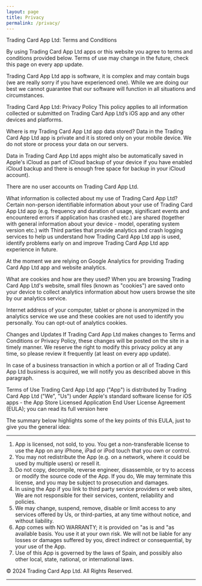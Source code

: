 ```yaml
---
layout: page
title: Privacy
permalink: /privacy/
---
```


Trading Card App Ltd: Terms and Conditions

By using Trading Card App Ltd apps or this website you agree to terms and conditions provided below. Terms of use may change in the future, check this page on every app update.

Trading Card App Ltd app is software, it is complex and may contain bugs (we are really sorry if you have experienced one). While we are doing our best we cannot guarantee that our software will function in all situations and circumstances.


Trading Card App Ltd: Privacy Policy
This policy applies to all information collected or submitted on Trading Card App Ltd’s iOS app and any other devices and platforms.

Where is my Trading Card App Ltd app data stored?
Data in the Trading Card App Ltd app is private and it is stored only on your mobile device. We do not store or process your data on our servers.

Data in Trading Card App Ltd apps might also be automatically saved in Apple's iCloud as part of iCloud backup of your device if you have enabled iCloud backup and there is enough free space for backup in your iCloud account).

There are no user accounts on Trading Card App Ltd.

What information is collected about my use of Trading Card App Ltd?
Certain non-person identifiable information about your use of Trading Card App Ltd app (e.g. frequency and duration of usage, significant events and encountered errors if application has crashed etc.) are shared (together with general information about your device - model, operating system version etc.) with Third parties that provide analytics and crash logging services to help us understand how Trading Card App Ltd app is used, identify problems early on and improve Trading Card App Ltd app experience in future.

At the moment we are relying on Google Analytics for providing Trading Card App Ltd app and website analytics.

What are cookies and how are they used?
When you are browsing Trading Card App Ltd's website, small files (known as "cookies") are saved onto your device to collect analytics information about how users browse the site by our analytics service.

Internet address of your computer, tablet or phone is anonymized in the analytics service we use and these cookies are not used to identify you personally. You can opt-out of analytics cookies.

Changes and Updates
If Trading Card App Ltd makes changes to Terms and Conditions or Privacy Policy, these changes will be posted on the site in a timely manner. We reserve the right to modify this privacy policy at any time, so please review it frequently (at least on every app update).

In case of a business transaction in which a portion or all of Trading Card App Ltd business is acquired, we will notify you as described above in this paragraph.


Terms of Use
Trading Card App Ltd app ("App") is distributed by Trading Card App Ltd ("We", "Us") under Apple's standard software license for iOS apps - the App Store Licensed Application End User License Agreement (EULA); you can read its full version here

The summary below highlights some of the key points of this EULA, just to give you the general idea:

***
1) App is licensed, not sold, to you. You get a non-transferable license to use the App on any iPhone, iPad or iPod touch that you own or control.
2) You may not redistribute the App (e.g. on a network, where it could be used by multiple users) or resell it.
3) Do not copy, decompile, reverse engineer, disassemble, or try to access or modify the source code of the App. If you do, We may terminate this license, and you may be subject to prosecution and damages.
4) In using the App if you link to third party service providers or web sites, We are not responsible for their services, content, reliability and policies.
5) We may change, suspend, remove, disable or limit access to any services offered by Us, or third-parties, at any time without notice, and without liability.
6) App comes with NO WARRANTY; it is provided on "as is and "as available basis. You use it at your own risk. We will not be liable for any losses or damages suffered by you, direct indirect or consequential, by your use of the App.
7) Use of this App is governed by the laws of Spain, and possibly also other local, state, national, or international laws.

© 2024 Trading Card App Ltd. All Rights Reserved.
***